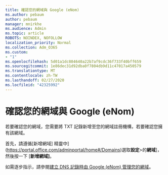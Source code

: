 ```yaml
---
title: 確認您的網域與 Google (eNom)
ms.author: pebaum
author: pebaum
manager: mnirkhe
ms.audience: Admin
ms.topic: article
ROBOTS: NOINDEX, NOFOLLOW
localization_priority: Normal
ms.collection: Adm_O365
ms.custom:
- "1"
ms.openlocfilehash: 5d01a1dc804640a22b7af9cdc36f733f40bff659
ms.sourcegitcommit: 1e86dec31d92dba0f7804db9d11c47017a450579
ms.translationtype: MT
ms.contentlocale: zh-TW
ms.lasthandoff: 02/27/2020
ms.locfileid: "42325992"
---
```

# <a name="verify-your-domain-with-google-enom"></a>確認您的網域與 Google (eNom)

若要確認您的網域，您需要將 TXT 記錄新增至您的網域註冊機構，若要確認您擁有該網域。 

首先，請遵循[新增網域] 精靈中](https://portal.office.com/adminportal/home#/Domains)選取**設定**\>的**網域**]，然後按一下 [**新增網域]**。
  
如需逐步指示，請參閱[建立 DNS 記錄時由 Google (eNom) 管理您的網域](https://docs.microsoft.com/microsoft-365/admin/dns/create-dns-records-for-domain-managed-by-google-enom)。